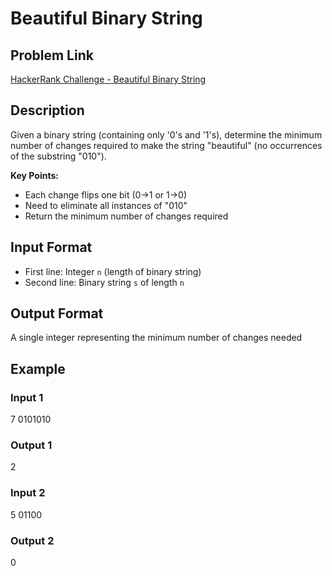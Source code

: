 # Beautiful Binary String

## Problem Link
[HackerRank Challenge - Beautiful Binary String](https://www.hackerrank.com/contests/mountblue-technologies/challenges/beautiful-binary-string)

## Description
Given a binary string (containing only '0's and '1's), determine the minimum number of changes required to make the string "beautiful" (no occurrences of the substring "010").

**Key Points:**
- Each change flips one bit (0→1 or 1→0)
- Need to eliminate all instances of "010"
- Return the minimum number of changes required

## Input Format
- First line: Integer `n` (length of binary string)
- Second line: Binary string `s` of length `n`

## Output Format
A single integer representing the minimum number of changes needed

## Example
### Input 1
7
0101010

### Output 1
2


### Input 2
5
01100

### Output 2
0